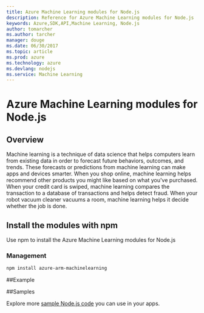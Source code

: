 ```yaml
---
title: Azure Machine Learning modules for Node.js
description: Reference for Azure Machine Learning modules for Node.js
keywords: Azure,SDK,API,Machine Learning, Node.js
author: tomarcher
ms.author: tarcher
manager: douge
ms.date: 06/30/2017
ms.topic: article
ms.prod: azure
ms.technology: azure
ms.devlang: nodejs
ms.service: Machine Learning
---
```


# Azure Machine Learning modules for Node.js

## Overview
Machine learning is a technique of data science that helps computers learn from existing data in order to forecast future behaviors, outcomes, and trends. These forecasts or predictions from machine learning can make apps and devices smarter. When you shop online, machine learning helps recommend other products you might like based on what you've purchased. When your credit card is swiped, machine learning compares the transaction to a database of transactions and helps detect fraud. When your robot vacuum cleaner vacuums a room, machine learning helps it decide whether the job is done.

## Install the modules with npm

Use npm to install the Azure Machine Learning modules for Node.js

### Management
```bash
npm install azure-arm-machinelearning
```
##Example

##Samples

Explore more [sample Node.js code](https://azure.microsoft.com/resources/samples/?platform=nodejs) you can use in your apps.